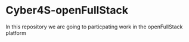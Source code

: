 # Cyber4S-openFullStack
In this repository we are going to particpating work in the openFullStack platform

